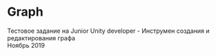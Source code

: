 # Graph
Тестовое задание на Junior Unity developer - Инструмен создания и редактирования графа
<br>
Ноябрь 2019
